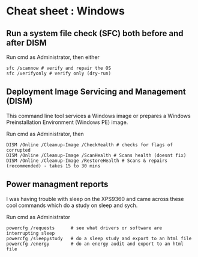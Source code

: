 # Cheat sheet : Windows

## Run a system file check (SFC) both before and after DISM

Run cmd as Administrator, then either

    sfc /scannow # verify and repair the OS
    sfc /verifyonly # verify only (dry-run)

## Deployment Image Servicing and Management (DISM)

This command line tool services a Windows image or prepares a Windows Preinstallation Environment (Windows PE) image.

Run cmd as Administrator, then

    DISM /Online /Cleanup-Image /CheckHealth # checks for flags of corrupted
    DISM /Online /Cleanup-Image /ScanHealth # Scans health (doesnt fix)
    DISM /Online /Cleanup-Image /RestoreHealth # Scans & repairs (recommended) - takes 15 to 30 mins

## Power managment reports

I was having trouble with sleep on the XPS9360 and came across these cool commands which do a study on sleep and sych.

Run cmd as Administrator

    powercfg /requests      # see what drivers or software are interrupting sleep
    powercfg /sleepystudy   # do a sleep study and export to an html file
    powercfg /energy        # do an energy audit and export to an html file

